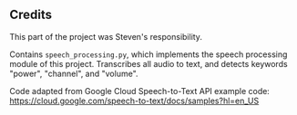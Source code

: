 ## Credits

This part of the project was Steven's responsibility.

Contains `speech_processing.py`, which implements the speech processing module of this project. Transcribes all audio to text, and detects keywords "power", "channel", and "volume".

Code adapted from Google Cloud Speech-to-Text API example code:
https://cloud.google.com/speech-to-text/docs/samples?hl=en_US
